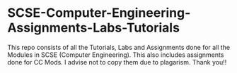 # SCSE-Computer-Engineering-Assignments-Labs-Tutorials
This repo consists of all the Tutorials, Labs and Assignments done for all the Modules in SCSE (Computer Engineering). This also includes assignments done for CC Mods. I advise not to copy them due to plagarism. Thank you!!
